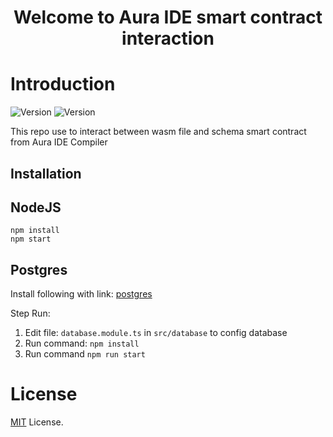 <h1 align="center">Welcome to Aura IDE smart contract interaction</h1>

# Introduction
<p>

<img alt="Version" src="https://img.shields.io/badge/Node-v16.15-green" />
<img alt="Version" src="https://img.shields.io/badge/PostgreSQL-12.10%2B-blue" />
</p>

This repo use to interact between wasm file and schema smart contract from Aura IDE Compiler

## Installation

## NodeJS

```
npm install
npm start
```

## Postgres

Install following with link: [postgres](https://github.com/postgres/postgres)

Step Run: 

1. Edit file: `database.module.ts` in `src/database` to config database
2. Run command: `npm install`
3. Run command `npm run start`


# License
[MIT](https://github.com/aura-nw/flower-store-contract/blob/main/LICENSE) License.
